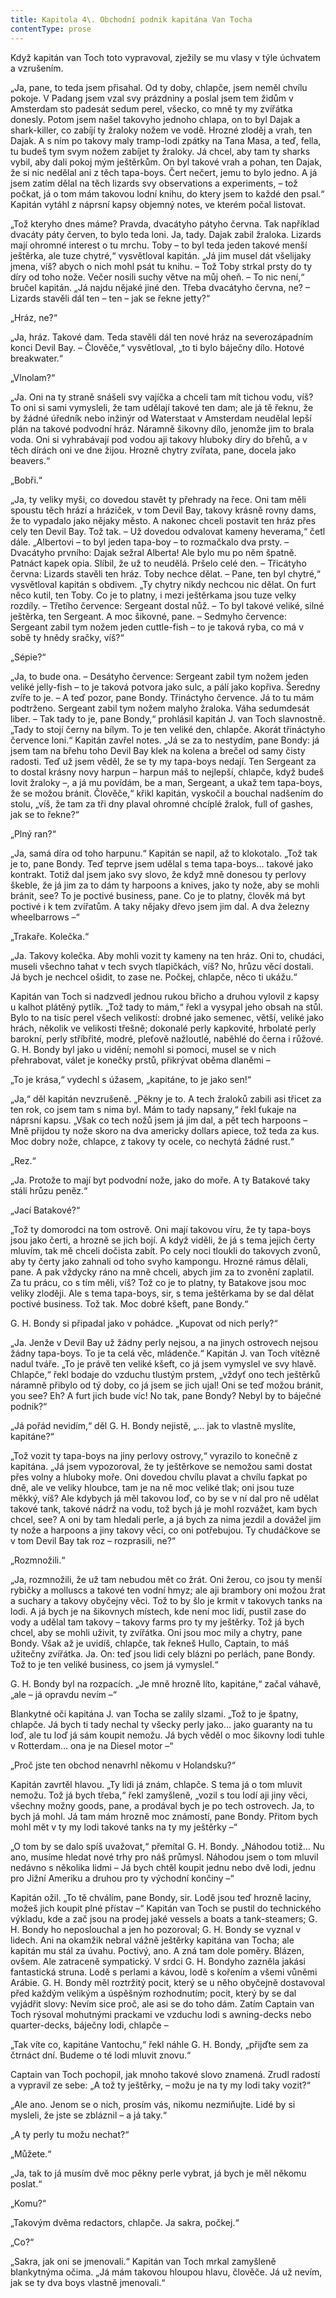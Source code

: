 ```yaml
---
title: Kapitola 4\. Obchodní podnik kapitána Van Tocha
contentType: prose
---
```


Když kapitán van Toch toto vypravoval, zježily se mu vlasy v týle úchvatem a vzrušením.

„Ja, pane, to teda jsem přisahal. Od ty doby, chlapče, jsem neměl chvílu pokoje. V Padang jsem vzal svy prázdniny a poslal jsem tem židům v Amsterdam sto padesát sedum perel, všecko, co mně ty my zvířátka donesly. Potom jsem našel takovyho jednoho chlapa, on to byl Dajak a shark-killer, co zabíjí ty žraloky nožem ve vodě. Hrozné zloděj a vrah, ten Dajak. A s ním po takovy maly tramp-lodi zpátky na Tana Masa, a teď, fella, tu budeš tym svym nožem zabíjet ty žraloky. Já chcel, aby tam ty sharks vybil, aby dali pokoj mým ještěrkům. On byl takové vrah a pohan, ten Dajak, že si nic nedělal ani z těch tapa-boys. Čert nečert, jemu to bylo jedno. A já jsem zatím dělal na těch lizards svy observations a experiments, – tož počkat, já o tom mám takovou lodní knihu, do ktery jsem to každé den psal.“ Kapitán vytáhl z náprsní kapsy objemný notes, ve kterém počal listovat.

„Tož kteryho dnes máme? Pravda, dvacátyho pátyho června. Tak například dvacáty páty červen, to bylo teda loni. Ja, tady. Dajak zabil žraloka. Lizards mají ohromné interest o tu mrchu. Toby – to byl teda jeden takové menší ještěrka, ale tuze chytré,“ vysvětloval kapitán. „Já jim musel dát všelijaky jmena, víš? abych o nich mohl psát tu knihu. – Tož Toby strkal prsty do ty díry od toho nože. Večer nosili suchy větve na můj oheň. – To nic není,“ bručel kapitán. „Já najdu nějaké jiné den. Třeba dvacátyho června, ne? – Lizards stavěli dál ten – ten – jak se řekne jetty?“

„Hráz, ne?“

„Ja, hráz. Takové dam. Teda stavěli dál ten nové hráz na severozápadním konci Devil Bay. – Člověče,“ vysvětloval, „to ti bylo báječny dílo. Hotové breakwater.“

„Vlnolam?“

„Ja. Oni na ty straně snášeli svy vajíčka a chceli tam mít tichou vodu, víš? To oni si sami vymysleli, že tam udělají takové ten dam; ale já tě řeknu, že by žádné úředník nebo inžinýr od Waterstaat v Amsterdam neudělal lepší plán na takové podvodní hráz. Náramně šikovny dílo, jenomže jim to brala voda. Oni si vyhrabávají pod vodou aji takovy hluboky díry do břehů, a v těch dírách oni ve dne žijou. Hrozně chytry zvířata, pane, docela jako beavers.“

„Bobři.“

„Ja, ty veliky myši, co dovedou stavět ty přehrady na řece. Oni tam měli spoustu těch hrází a hráziček, v tom Devil Bay, takovy krásně rovny dams, že to vypadalo jako nějaky město. A nakonec chceli postavit ten hráz přes cely ten Devil Bay. Tož tak. – Už dovedou odvalovat kameny heverama,“ četl dále. „Albertovi – to byl jeden tapa-boy – to rozmačkalo dva prsty. – Dvacátyho prvního: Dajak sežral Alberta! Ale bylo mu po něm špatně. Patnáct kapek opia. Slíbil, že už to neudělá. Pršelo celé den. – Třicátyho června: Lizards stavěli ten hráz. Toby nechce dělat. – Pane, ten byl chytré,“ vysvětloval kapitán s obdivem. „Ty chytry nikdy nechcou nic dělat. On furt něco kutil, ten Toby. Co je to platny, i mezi ještěrkama jsou tuze velky rozdíly. – Třetího července: Sergeant dostal nůž. – To byl takové veliké, silné ještěrka, ten Sergeant. A moc šikovné, pane. – Sedmyho července: Sergeant zabil tym nožem jeden cuttle-fish – to je taková ryba, co má v sobě ty hnědy sračky, víš?“

„Sépie?“

„Ja, to bude ona. – Desátyho července: Sergeant zabil tym nožem jeden veliké jelly-fish – to je taková potvora jako sulc, a pálí jako kopřiva. Šeredny zvíře to je. – A teď pozor, pane Bondy. Třináctyho července. Já to tu mám podtrženo. Sergeant zabil tym nožem malyho žraloka. Váha sedumdesát liber. – Tak tady to je, pane Bondy,“ prohlásil kapitán J. van Toch slavnostně. „Tady to stojí černy na bílym. To je ten veliké den, chlapče. Akorát třináctyho července loni.“ Kapitán zavřel notes. „Já se za to nestydím, pane Bondy: já jsem tam na břehu toho Devil Bay klek na kolena a brečel od samy čisty radosti. Teď už jsem věděl, že se ty my tapa-boys nedají. Ten Sergeant za to dostal krásny novy harpun – harpun máš to nejlepší, chlapče, když budeš lovit žraloky –, a já mu povídám, be a man, Sergeant, a ukaž tem tapa-boys, že se možou bránit. Člověče,“ křikl kapitán, vyskočil a bouchal nadšením do stolu, „víš, že tam za tři dny plaval ohromné chcíplé žralok, full of gashes, jak se to řekne?“

„Plný ran?“

„Ja, samá díra od toho harpunu.“ Kapitán se napil, až to klokotalo. „Tož tak je to, pane Bondy. Teď teprve jsem udělal s tema tapa-boys… takové jako kontrakt. Totiž dal jsem jako svy slovo, že když mně donesou ty perlovy škeble, že já jim za to dám ty harpoons a knives, jako ty nože, aby se mohli bránit, see? To je poctivé business, pane. Co je to platny, člověk má byt poctivé i k tem zvířatům. A taky nějaky dřevo jsem jim dal. A dva železny wheelbarrows –“

„Trakaře. Kolečka.“

„Ja. Takovy kolečka. Aby mohli vozit ty kameny na ten hráz. Oni to, chudáci, museli všechno tahat v tech svych tlapičkách, víš? No, hrůzu věcí dostali. Já bych je nechcel ošidit, to zase ne. Počkej, chlapče, něco ti ukážu.“

Kapitán van Toch si nadzvedl jednou rukou břicho a druhou vylovil z kapsy u kalhot plátěný pytlík. „Tož tady to mám,“ řekl a vysypal jeho obsah na stůl. Bylo to na tisíc perel všech velikostí: drobné jako semenec, větší, veliké jako hrách, několik ve velikosti třešně; dokonalé perly kapkovité, hrbolaté perly barokní, perly stříbřité, modré, pleťově nažloutlé, naběhlé do černa i růžové. G. H. Bondy byl jako u vidění; nemohl si pomoci, musel se v nich přehrabovat, válet je konečky prstů, přikrývat oběma dlaněmi –

„To je krása,“ vydechl s úžasem, „kapitáne, to je jako sen!“

„Ja,“ děl kapitán nevzrušeně. „Pěkny je to. A tech žraloků zabili asi třicet za ten rok, co jsem tam s nima byl. Mám to tady napsany,“ řekl ťukaje na náprsní kapsu. „Však co tech nožů jsem já jim dal, a pět tech harpoons – Mně přijdou ty nože skoro na dva americky dollars apiece, tož teda za kus. Moc dobry nože, chlapce, z takovy ty ocele, co nechytá žádné rust.“

„Rez.“

„Ja. Protože to mají byt podvodní nože, jako do moře. A ty Batakové taky stáli hrůzu peněz.“

„Jací Batakové?“

„Tož ty domorodci na tom ostrově. Oni mají takovou víru, že ty tapa-boys jsou jako čerti, a hrozně se jich bojí. A když viděli, že já s tema jejich čerty mluvím, tak mě chceli dočista zabít. Po cely noci tloukli do takovych zvonů, aby ty čerty jako zahnali od toho svyho kampongu. Hrozné rámus dělali, pane. A pak vždycky ráno na mně chceli, abych jim za to zvonění zaplatil. Za tu prácu, co s tím měli, víš? Tož co je to platny, ty Batakove jsou moc veliky zloději. Ale s tema tapa-boys, sir, s tema ještěrkama by se dal dělat poctivé business. Tož tak. Moc dobré kšeft, pane Bondy.“

G. H. Bondy si připadal jako v pohádce. „Kupovat od nich perly?“

„Ja. Jenže v Devil Bay už žádny perly nejsou, a na jinych ostrovech nejsou žádny tapa-boys. To je ta celá věc, mládenče.“ Kapitán J. van Toch vítězně nadul tváře. „To je právě ten veliké kšeft, co já jsem vymyslel ve svy hlavě. Chlapče,“ řekl bodaje do vzduchu tlustým prstem, „vždyť ono tech ještěrků náramně přibylo od tý doby, co já jsem se jich ujal! Oni se teď možou bránit, you see? Eh? A furt jich bude víc! No tak, pane Bondy? Nebyl by to báječné podnik?“

„Já pořád nevidím,“ děl G. H. Bondy nejistě, „… jak to vlastně myslíte, kapitáne?“

„Tož vozit ty tapa-boys na jiny perlovy ostrovy,“ vyrazilo to konečně z kapitána. „Já jsem vypozoroval, že ty ještěrkove se nemožou sami dostat přes volny a hluboky moře. Oni dovedou chvílu plavat a chvílu ťapkat po dně, ale ve veliky hloubce, tam je na ně moc veliké tlak; oni jsou tuze měkký, víš? Ale kdybych já měl takovou loď, co by se v ní dal pro ně udělat takové tank, takové nádrž na vodu, tož bych já je mohl rozvážet, kam bych chcel, see? A oni by tam hledali perle, a já bych za nima jezdil a dovážel jim ty nože a harpoons a jiny takovy věci, co oni potřebujou. Ty chudáčkove se v tom Devil Bay tak roz – rozprasili, ne?“

„Rozmnožili.“

„Ja, rozmnožili, že už tam nebudou mět co žrát. Oni žerou, co jsou ty menší rybičky a molluscs a takové ten vodní hmyz; ale aji brambory oni možou žrat a suchary a takovy obyčejny věci. Tož to by šlo je krmit v takovych tanks na lodi. A já bych je na šikovnych místech, kde není moc lidí, pustil zase do vody a udělal tam takovy – takovy farms pro ty my ještěrky. Tož já bych chcel, aby se mohli uživit, ty zvířátka. Oni jsou moc mily a chytry, pane Bondy. Však až je uvidíš, chlapče, tak řekneš Hullo, Captain, to máš užitečny zvířátka. Ja. On: teď jsou lidi cely blázni po perlách, pane Bondy. Tož to je ten veliké business, co jsem já vymyslel.“

G. H. Bondy byl na rozpacích. „Je mně hrozně líto, kapitáne,“ začal váhavě, „ale – já opravdu nevím –“

Blankytné oči kapitána J. van Tocha se zalily slzami. „Tož to je špatny, chlapče. Já bych ti tady nechal ty všecky perly jako… jako guaranty na tu loď, ale tu loď já sám koupit nemožu. Já bych věděl o moc šikovny lodi tuhle v Rotterdam… ona je na Diesel motor –“

„Proč jste ten obchod nenavrhl někomu v Holandsku?“

Kapitán zavrtěl hlavou. „Ty lidi já znám, chlapče. S tema já o tom mluvit nemožu. Tož já bych třeba,“ řekl zamyšleně, „vozil s tou lodí aji jiny věci, všechny možny goods, pane, a prodával bych je po tech ostrovech. Ja, to bych já mohl. Já tam mám hrozně moc známostí, pane Bondy. Přitom bych mohl mět v ty my lodi takové tanks na ty my ještěrky –“

„O tom by se dalo spíš uvažovat,“ přemítal G. H. Bondy. „Náhodou totiž… Nu ano, musíme hledat nové trhy pro náš průmysl. Náhodou jsem o tom mluvil nedávno s několika lidmi – Já bych chtěl koupit jednu nebo dvě lodi, jednu pro Jižní Ameriku a druhou pro ty východní končiny –“

Kapitán ožil. „To tě chválím, pane Bondy, sir. Lodě jsou teď hrozně laciny, možeš jich koupit plné přístav –“ Kapitán van Toch se pustil do technického výkladu, kde a zač jsou na prodej jaké vessels a boats a tank-steamers; G. H. Bondy ho neposlouchal a jen ho pozoroval; G. H. Bondy se vyznal v lidech. Ani na okamžik nebral vážně ještěrky kapitána van Tocha; ale kapitán mu stál za úvahu. Poctivý, ano. A zná tam dole poměry. Blázen, ovšem. Ale zatraceně sympatický. V srdci G. H. Bondyho zazněla jakási fantastická struna. Lodě s perlami a kávou, lodě s kořením a všemi vůněmi Arábie. G. H. Bondy měl roztržitý pocit, který se u něho obyčejně dostavoval před každým velikým a úspěšným rozhodnutím; pocit, který by se dal vyjádřit slovy: Nevím sice proč, ale asi se do toho dám. Zatím Captain van Toch rýsoval mohutnými prackami ve vzduchu lodi s awning-decks nebo quarter-decks, báječny lodi, chlapče –

„Tak víte co, kapitáne Vantochu,“ řekl náhle G. H. Bondy, „přijďte sem za čtrnáct dní. Budeme o té lodi mluvit znovu.“

Captain van Toch pochopil, jak mnoho takové slovo znamená. Zrudl radostí a vypravil ze sebe: „A tož ty ještěrky, – možu je na ty my lodi taky vozit?“

„Ale ano. Jenom se o nich, prosím vás, nikomu nezmiňujte. Lidé by si mysleli, že jste se zbláznil – a já taky.“

„A ty perly tu možu nechat?“

„Můžete.“

„Ja, tak to já musím dvě moc pěkny perle vybrat, já bych je měl někomu poslat.“

„Komu?“

„Takovým dvěma redactors, chlapče. Ja sakra, počkej.“

„Co?“

„Sakra, jak oni se jmenovali.“ Kapitán van Toch mrkal zamyšleně blankytnýma očima. „Já mám takovou hloupou hlavu, člověče. Já už nevím, jak se ty dva boys vlastně jmenovali.“
